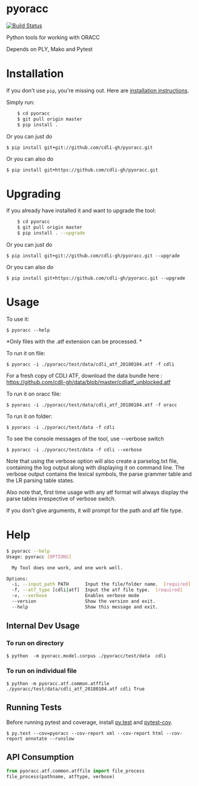 pyoracc
=======

[![Build Status](https://travis-ci.org/cdli-gh/pyoracc.svg?branch=master)](https://travis-ci.org/cdli-gh/pyoracc) 

Python tools for working with ORACC

Depends on PLY, Mako and Pytest

# Installation

If you don't use `pip`, you're missing out.
Here are [installation instructions](https://pip.pypa.io/en/stable/installing/).

Simply run:

```bash
    $ cd pyoracc
    $ git pull origin master
    $ pip install .
```

Or you can just do

    $ pip install git+git://github.com/cdli-gh/pyoracc.git 

Or you can also do

    $ pip install git+https://github.com/cdli-gh/pyoracc.git 


# Upgrading

If you already have installed it and want to upgrade the tool:

```bash
    $ cd pyoracc
    $ git pull origin master
    $ pip install . --upgrade
```

Or you can just do

    $ pip install git+git://github.com/cdli-gh/pyoracc.git --upgrade

Or you can also do

    $ pip install git+https://github.com/cdli-gh/pyoracc.git --upgrade


# Usage

To use it:

    $ pyoracc --help

*Only files with the .atf extension can be processed.  *
 
To run it on file:

    $ pyoracc -i ./pyoracc/test/data/cdli_atf_20180104.atf -f cdli

For a fresh copy of CDLI ATF, download the data bundle here : https://github.com/cdli-gh/data/blob/master/cdliatf_unblocked.atf

To run it on oracc file:

    $ pyoracc -i ./pyoracc/test/data/cdli_atf_20180104.atf -f oracc

To run it on folder:

    $ pyoracc -i ./pyoracc/test/data -f cdli

To see the console messages of the tool, use --verbose switch

    $ pyoracc -i ./pyoracc/test/data -f cdli --verbose
    
Note that using the verbose option will also create a parselog.txt file, 
containing the log output along with displaying it on command line. 
The verbose output contains the lexical symbols, the parse grammer table
and the LR parsing table states.

Also note that, first time usage with any atf format will always display 
the parse tables irrespective of verbose switch.

If you don't give arguments, it will prompt for the path and atf file type.  

# Help

```bash
$ pyoracc --help
Usage: pyoracc [OPTIONS]

  My Tool does one work, and one work well.

Options:
  -i, --input_path PATH      Input the file/folder name.  [required]
  -f, --atf_type [cdli|atf]  Input the atf file type.  [required]
  -v, --verbose              Enables verbose mode
  --version                  Show the version and exit.
  --help                     Show this message and exit.

```

## Internal Dev Usage

### To run on directory

    $ python  -m pyoracc.model.corpus ./pyoracc/test/data  cdli

### To run on individual file

    $ python -m pyoracc.atf.common.atffile ./pyoracc/test/data/cdli_atf_20180104.atf cdli True

## Running Tests

Before running pytest and coverage, install [py.test](https://docs.pytest.org/en/latest/getting-started.html) and [pytest-cov](https://pypi.org/project/pytest-cov/).

    $ py.test --cov=pyoracc --cov-report xml --cov-report html --cov-report annotate --runslow
    
## API Consumption

```python
from pyoracc.atf.common.atffile import file_process
file_process(pathname, atftype, verbose)
```
